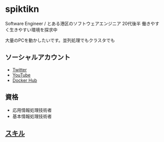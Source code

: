 # spiktikn

Software Engineer / とある港区のソフトウェアエンジニア 20代後半 働きやすく生きやすい環境を探求中

大量のPCを動かしたいです。並列処理でもクラスタでも

## ソーシャルアカウント

- [Twitter](https://twitter.com/spiktikn)
- [YouTube](https://www.youtube.com/channel/UCBTgKMkQ20hh_9p8IepY05g)
- [Docker Hub](https://hub.docker.com/u/spiktikn)

## 資格
- 応用情報処理技術者
- 基本情報処理技術者

## [スキル](SKILL.md)